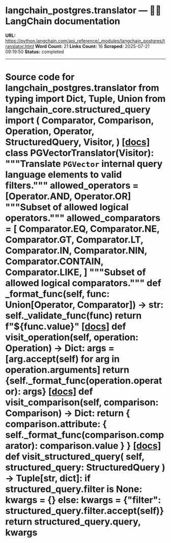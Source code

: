 # langchain_postgres.translator — 🦜🔗 LangChain  documentation

**URL:** https://python.langchain.com/api_reference/_modules/langchain_postgres/translator.html
**Word Count:** 21
**Links Count:** 16
**Scraped:** 2025-07-21 09:19:50
**Status:** completed

---

# Source code for langchain\_postgres.translator               from typing import Dict, Tuple, Union          from langchain_core.structured_query import (         Comparator,         Comparison,         Operation,         Operator,         StructuredQuery,         Visitor,     )                              [[docs]](https://python.langchain.com/api_reference/postgres/translator/langchain_postgres.translator.PGVectorTranslator.html#langchain_postgres.translator.PGVectorTranslator)     class PGVectorTranslator(Visitor):         """Translate `PGVector` internal query language elements to valid filters."""              allowed_operators = [Operator.AND, Operator.OR]         """Subset of allowed logical operators."""         allowed_comparators = [             Comparator.EQ,             Comparator.NE,             Comparator.GT,             Comparator.LT,             Comparator.IN,             Comparator.NIN,             Comparator.CONTAIN,             Comparator.LIKE,         ]         """Subset of allowed logical comparators."""              def _format_func(self, func: Union[Operator, Comparator]) -> str:             self._validate_func(func)             return f"${func.value}"                         [[docs]](https://python.langchain.com/api_reference/postgres/translator/langchain_postgres.translator.PGVectorTranslator.html#langchain_postgres.translator.PGVectorTranslator.visit_operation)         def visit_operation(self, operation: Operation) -> Dict:             args = [arg.accept(self) for arg in operation.arguments]             return {self._format_func(operation.operator): args}                                        [[docs]](https://python.langchain.com/api_reference/postgres/translator/langchain_postgres.translator.PGVectorTranslator.html#langchain_postgres.translator.PGVectorTranslator.visit_comparison)         def visit_comparison(self, comparison: Comparison) -> Dict:             return {                 comparison.attribute: {                     self._format_func(comparison.comparator): comparison.value                 }             }                                        [[docs]](https://python.langchain.com/api_reference/postgres/translator/langchain_postgres.translator.PGVectorTranslator.html#langchain_postgres.translator.PGVectorTranslator.visit_structured_query)         def visit_structured_query(             self, structured_query: StructuredQuery         ) -> Tuple[str, dict]:             if structured_query.filter is None:                 kwargs = {}             else:                 kwargs = {"filter": structured_query.filter.accept(self)}             return structured_query.query, kwargs